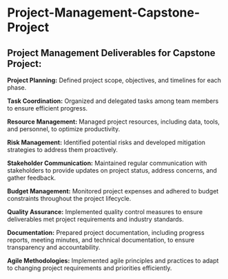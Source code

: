 # Project-Management-Capstone-Project
## **Project Management Deliverables for Capstone Project:**

**Project Planning:** Defined project scope, objectives, and timelines for each phase.

**Task Coordination:** Organized and delegated tasks among team members to ensure efficient progress.

**Resource Management:** Managed project resources, including data, tools, and personnel, to optimize productivity.

**Risk Management:** Identified potential risks and developed mitigation strategies to address them proactively.

**Stakeholder Communication:** Maintained regular communication with stakeholders to provide updates on project status, address concerns, and gather feedback.

**Budget Management:** Monitored project expenses and adhered to budget constraints throughout the project lifecycle.

**Quality Assurance:** Implemented quality control measures to ensure deliverables met project requirements and industry standards.

**Documentation:** Prepared project documentation, including progress reports, meeting minutes, and technical documentation, to ensure transparency and accountability.

**Agile Methodologies:** Implemented agile principles and practices to adapt to changing project requirements and priorities efficiently.
